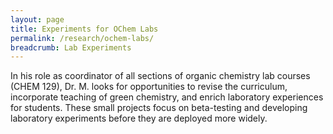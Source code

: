 ```yaml
---
layout: page
title: Experiments for OChem Labs
permalink: /research/ochem-labs/
breadcrumb: Lab Experiments
---
```


In his role as coordinator of all sections of organic chemistry lab courses (CHEM 129), Dr. M. looks for opportunities to revise the curriculum, incorporate teaching of green chemistry, and enrich laboratory experiences for students. These small projects focus on beta-testing and developing laboratory experiments before they are deployed more widely.
